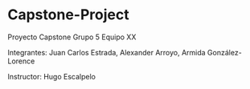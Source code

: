 # Capstone-Project
Proyecto Capstone
Grupo 5
Equipo XX

Integrantes:
Juan Carlos Estrada,
Alexander Arroyo,
Armida González-Lorence

Instructor:
Hugo Escalpelo
